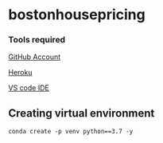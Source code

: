# bostonhousepricing

### Tools required 

[GitHub Account](https://github.com)

[Heroku](https://heroku.com)

[VS code IDE](https://code.visualstudio.com/download)

## Creating virtual environment

```
conda create -p venv python==3.7 -y
```